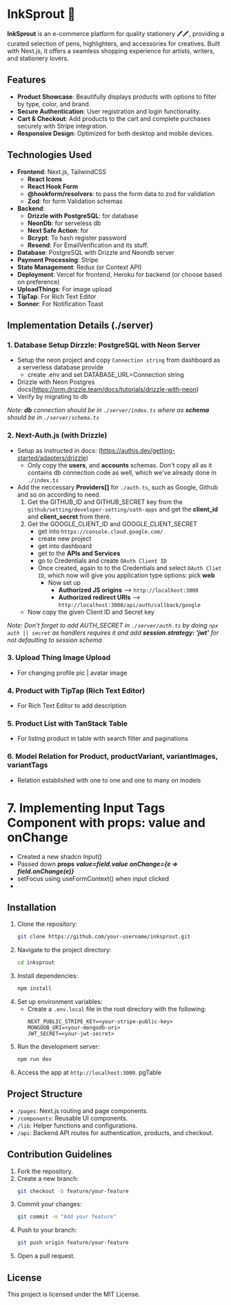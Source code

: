 # InkSprout 🌱

**InkSprout** is an e-commerce platform for quality stationery 🖊️🖍️, providing a curated selection of pens, highlighters, and accessories for creatives. Built with Next.js, it offers a seamless shopping experience for artists, writers, and stationery lovers.

## Features

- **Product Showcase**: Beautifully displays products with options to filter by type, color, and brand.
- **Secure Authentication**: User registration and login functionality.
- **Cart & Checkout**: Add products to the cart and complete purchases securely with Stripe integration.
- **Responsive Design**: Optimized for both desktop and mobile devices.

## Technologies Used

- **Frontend**: Next.js, TailwindCSS
  - **React Icons**
  - **React Hook Form**
  - **@hookform/resolvers**: to pass the form data to zod for validation
  - **Zod**: for form Validation schemas
- **Backend**:
  - **Drizzle with PostgreSQL**: for database
  - **NeonDb**: for serveless db
  - **Next Safe Action**: for
  - **Bcrypt**: To hash register password
  - **Resend**: For EmailVerification and its stuff.
- **Database**: PostgreSQL with Drizzle and Neondb server
- **Payment Processing**: Stripe
- **State Management**: Redux (or Context API)
- **Deployment**: Vercel for frontend, Heroku for backend (or choose based on preference)
- **UploadThings**: For image upload
- **TipTap**: For Rich Text Editor
- **Sonner**: For Notification Toast

## Implementation Details (./server)

### 1. Database Setup Dirzzle: PostgreSQL with Neon Server

- Setup the neon project and copy `Connection string` from dashboard as a serverless database provide
  - create .env and set DATABASE_URL=Connection string
- Drizzle with Neon Postgres docs(https://orm.drizzle.team/docs/tutorials/drizzle-with-neon)
- Verify by migrating to db

_Note: **db** connection should be in `./server/index.ts` where as **schema** should be in `./server/schema.ts`_

### 2. Next-Auth.js (with Drizzle)

- Setup as instructed in docs: (https://authjs.dev/getting-started/adapters/drizzle)
  - Only copy the **users**, and **accounts** schemas. Don't copy all as it contains db connection code as well, which we've already done in `./index.ts`
- Add the neccessary **Providers[]** for `./auth.ts`, such as Google, Github and so on according to need.
  1. Get the GITHUB_ID and GITHUB_SECRET key from the `github/setting/developer-setting/oath-apps` and get the **client_id** and **client_secret** from there.
  2. Get the GOOGLE_CLIENT_ID and GOOGLE_CLIENT_SECRET
     - get into `https://console.cloud.google.com/`
     - create new project
     - get into dashboard
     - get to the **APIs and Services**
     - go to Credentials and create `OAuth Client ID`
     - Once created, again to to the Credentials and select `OAuth Cliet ID`, which now will give you application type options: pick **web**
       - Now set up
         - **Authorized JS origins** --> `http://localhost:3000`
         - **Authorized redirect URIs** --> `http://localhost:3000/api/auth/callback/google`
  - Now copy the given Client ID and Secret key

_Note: Don't forget to add AUTH_SECRET in `./server/auth.ts` by doing `npx auth || secret` as handlers requires it and add **session.strategy: 'jwt'** for not defaulting to session schema_

### 3. Upload Thing Image Upload

- For changing profile pic | avatar image

### 4. Product with TipTap (Rich Text Editor)

- For Rich Text Editor to add description

### 5. Product List with TanStack Table

- For listing product in table with search filter and paginations

### 6. Model Relation for Product, productVariant, variantImages, variantTags

- Relation established with one to one and one to many on models

# 7. Implementing Input Tags Component with props: value and onChange

- Created a new shadcn Input()
- Passed down **props** **_value=field.value_** **_onChange={e => field.onChange(e)}_**
- setFocus using useFormContext() when input clicked
- 

## Installation

1. Clone the repository:
   ```bash
   git clone https://github.com/your-username/inksprout.git
   ```
2. Navigate to the project directory:
   ```bash
   cd inksprout
   ```
3. Install dependencies:
   ```bash
   npm install
   ```
4. Set up environment variables:
   - Create a `.env.local` file in the root directory with the following:
     ```env
     NEXT_PUBLIC_STRIPE_KEY=<your-stripe-public-key>
     MONGODB_URI=<your-mongodb-uri>
     JWT_SECRET=<your-jwt-secret>
     ```
5. Run the development server:
   ```bash
   npm run dev
   ```
6. Access the app at `http://localhost:3000`.
   pgTable

## Project Structure

- `/pages`: Next.js routing and page components.
- `/components`: Reusable UI components.
- `/lib`: Helper functions and configurations.
- `/api`: Backend API routes for authentication, products, and checkout.

## Contribution Guidelines

1. Fork the repository.
2. Create a new branch:
   ```bash
   git checkout -b feature/your-feature
   ```
3. Commit your changes:
   ```bash
   git commit -m "Add your feature"
   ```
4. Push to your branch:
   ```bash
   git push origin feature/your-feature
   ```
5. Open a pull request.

## License

This project is licensed under the MIT License.
